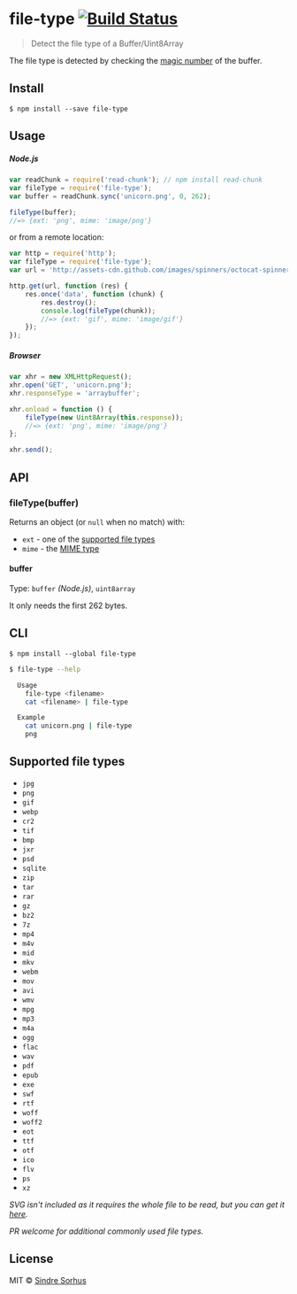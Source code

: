 # file-type [![Build Status](https://travis-ci.org/sindresorhus/file-type.svg?branch=master)](https://travis-ci.org/sindresorhus/file-type)

> Detect the file type of a Buffer/Uint8Array

The file type is detected by checking the [magic number](http://en.wikipedia.org/wiki/Magic_number_(programming)#Magic_numbers_in_files) of the buffer.


## Install

```
$ npm install --save file-type
```


## Usage

##### Node.js

```js
var readChunk = require('read-chunk'); // npm install read-chunk
var fileType = require('file-type');
var buffer = readChunk.sync('unicorn.png', 0, 262);

fileType(buffer);
//=> {ext: 'png', mime: 'image/png'}
```

or from a remote location:

```js
var http = require('http');
var fileType = require('file-type');
var url = 'http://assets-cdn.github.com/images/spinners/octocat-spinner-32.gif';

http.get(url, function (res) {
	res.once('data', function (chunk) {
		res.destroy();
		console.log(fileType(chunk));
		//=> {ext: 'gif', mime: 'image/gif'}
	});
});
```

##### Browser

```js
var xhr = new XMLHttpRequest();
xhr.open('GET', 'unicorn.png');
xhr.responseType = 'arraybuffer';

xhr.onload = function () {
	fileType(new Uint8Array(this.response));
	//=> {ext: 'png', mime: 'image/png'}
};

xhr.send();
```


## API

### fileType(buffer)

Returns an object (or `null` when no match) with:

- `ext` - one of the [supported file types](#supported-file-types)
- `mime` - the [MIME type](http://en.wikipedia.org/wiki/Internet_media_type)

#### buffer

Type: `buffer` *(Node.js)*, `uint8array`

It only needs the first 262 bytes.


## CLI

```
$ npm install --global file-type
```

```sh
$ file-type --help

  Usage
    file-type <filename>
    cat <filename> | file-type

  Example
    cat unicorn.png | file-type
    png
```


## Supported file types

- `jpg`
- `png`
- `gif`
- `webp`
- `cr2`
- `tif`
- `bmp`
- `jxr`
- `psd`
- `sqlite`
- `zip`
- `tar`
- `rar`
- `gz`
- `bz2`
- `7z`
- `mp4`
- `m4v`
- `mid`
- `mkv`
- `webm`
- `mov`
- `avi`
- `wmv`
- `mpg`
- `mp3`
- `m4a`
- `ogg`
- `flac`
- `wav`
- `pdf`
- `epub`
- `exe`
- `swf`
- `rtf`
- `woff`
- `woff2`
- `eot`
- `ttf`
- `otf`
- `ico`
- `flv`
- `ps`
- `xz`

*SVG isn't included as it requires the whole file to be read, but you can get it [here](https://github.com/sindresorhus/is-svg).*

*PR welcome for additional commonly used file types.*


## License

MIT © [Sindre Sorhus](http://sindresorhus.com)
